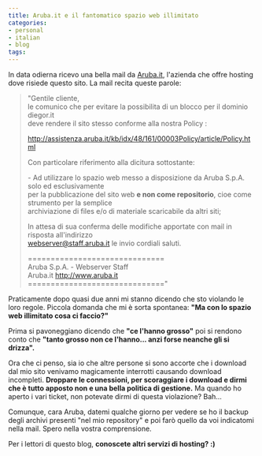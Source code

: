 ```yaml
---
title: Aruba.it e il fantomatico spazio web illimitato
categories:
- personal
- italian
- blog
tags:
---
```

In data odierna ricevo una bella mail da [Aruba.it](http://www.aruba.it),
l'azienda che offre hosting dove risiede questo sito. La mail recita queste
parole:

>"Gentile cliente,  
>le comunico che per evitare la possibilita di un blocco per il dominio
>diegor.it  
>deve rendere il sito stesso conforme alla nostra Policy :  
>
>http://assistenza.aruba.it/kb/idx/48/161/00003Policy/article/Policy.html
>
>Con particolare riferimento alla dicitura sottostante:
>
>\- Ad utilizzare lo spazio web messo a disposizione da Aruba S.p.A. solo ed
>esclusivamente  
>per la pubblicazione del sito web **e non come repositorio**, cioe come
>strumento per la semplice  
>archiviazione di files e/o di materiale scaricabile da altri siti;
>
>In attesa di sua conferma delle modifiche apportate con mail in risposta
>all'indirizzo  
>webserver@staff.aruba.it  le invio cordiali saluti.
>
>==============================  
>Aruba S.p.A. - Webserver Staff  
>Aruba.it http://www.aruba.it  
>=============================="

Praticamente dopo quasi due anni mi stanno dicendo che sto violando le loro
regole. Piccola domanda che mi è sorta spontanea: **"Ma con lo spazio web
illimitato cosa ci faccio?"**

Prima si pavoneggiano dicendo che **"ce l'hanno grosso"** poi si rendono conto
che **"tanto grosso non ce l'hanno... anzi forse neanche gli si drizza".**

Ora che ci penso, sia io che altre persone si sono accorte che i download dal
mio sito venivamo magicamente interrotti causando download incompleti.
**Droppare le connessioni, per scoraggiare i download e dirmi che è tutto
apposto non e una bella politica di gestione.** Ma quando ho aperto i vari
ticket, non potevate dirmi di questa violazione? Bah...

Comunque, cara Aruba, datemi qualche giorno per vedere se ho il backup degli
archivi presenti "nel mio repository" e poi farò quello da voi indicatomi
nella mail. Spero nella vostra comprensione.  

Per i lettori di questo blog, **conoscete altri servizi di hosting? :)**
